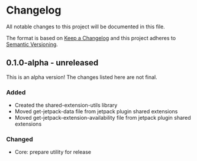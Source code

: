 # Changelog

All notable changes to this project will be documented in this file.

The format is based on [Keep a Changelog](https://keepachangelog.com/en/1.0.0/)
and this project adheres to [Semantic Versioning](https://semver.org/spec/v2.0.0.html).

## 0.1.0-alpha - unreleased

This is an alpha version! The changes listed here are not final.

### Added
- Created the shared-extension-utils library
- Moved get-jetpack-data file from jetpack plugin shared extensions
- Moved get-jetpack-extension-availability file from jetpack plugin shared extensions

### Changed
- Core: prepare utility for release
